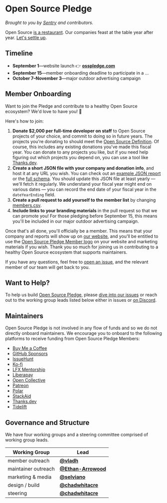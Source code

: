 # Open Source Pledge

_Brought to you by [Sentry](https://sentry.io/welcome/) and contributors._

Open Source [is a restaurant][restaurant]. Our companies feast at the table year
after year. [Let's settle up][osp].

[osp]: https://osspledge.com/
[restaurant]: https://openpath.chadwhitacre.com/2024/open-source-is-a-restaurant/

## Timeline

- **September 1**—website launch 👉 **[osspledge.com][osp]**
- **September 15**—member onboarding deadline to participate in a ...
- **October 7–November 3**—major outdoor advertising campaign

## Member Onboarding

Want to join the Pledge and contribute to a healthy Open Source ecosystem? We'd
love to have you! :balloon:

Here's how to join:

1. **Donate $2,000 per full-time developer on staff** to Open Source projects of
   your choice, and commit to doing so in future years. The projects you're
   donating to should meet the [Open Source Definition][osd]. Of course, this
   includes any existing donations you've made this fiscal year. You can donate
   to any projects you like, but if you need help figuring out which projects
   you depend on, you can use a tool like [Thanks.dev](https://thanks.dev/).
2. **Create a short JSON file with your company and donation info**, and host it
   at any URL you wish. You can check out an [example JSON
   report][example-report] or the [full schema][schema]. You should update this
   JSON file at least yearly — we'll fetch it regularly. We understand your
   fiscal year might end on various dates — you can record the end date of your
   fiscal year in the `dateYearEnding` field.
3. **Create a pull request to add yourself to the member list** by changing
   [members.csv][members-csv].
4. **Include links to your branding materials** in the pull request so that we
   can promote you! For those pledging before September 15, this means you'll be
   included in our major outdoor advertising campaign.

Once that's all done, you'll officially be a member. This means that your
company and reports will show up on [our website][osp], and you'll be entitled
to use the [Open Source Pledge Member logo][member-logo] on your website and
marketing materials if you wish. Thank you so much for joining us in
contributing to a healthy Open Source ecosystem that supports maintainers.

If you have any questions, feel free to [open an issue][new-issue], and the
relevant member of our team will get back to you.

[osd]: https://opensource.org/osd
[example-report]: https://github.com/opensourcepledge/osspledge.com/blob/main/contrib/example-schema.json
[schema]: https://github.com/opensourcepledge/osspledge.com/blob/main/src/content/config.ts
[members-csv]: https://github.com/opensourcepledge/osspledge.com/blob/main/members.csv
[member-logo]: https://github.com/opensourcepledge/osspledge.com/tree/main/public/logos
[new-issue]: https://github.com/opensourcepledge/osspledge.com/issues/new

## Want to Help?

To help us build [Open Source Pledge][osp], please [dive into our
issues][issues] or reach out to the working group leads listed below either in
issues or [on Discord][discord].

[issues]: https://github.com/opensourcepledge/osspledge.com/issues
[discord]: https://discord.gg/svH5XzDsBd

## Maintainers

Open Source Pledge is not involved in any flow of funds and so we do not
directly onboard maintainers. We encourage you to onboard to the following
platforms to receive funding from Open Source Pledge Members:

- [Buy Me a Coffee](https://www.buymeacoffee.com/)
- [GitHub Sponsors](https://github.com/sponsors)
- [IssueHunt](https://issuehunt.io/)
- [Ko-fi](https://ko-fi.com/)
- [LFX Mentorship](https://lfx.linuxfoundation.org/tools/mentorship)
- [Liberapay](https://en.liberapay.com/)
- [Open Collective](https://opencollective.com/)
- [Patreon](https://www.patreon.com/)
- [Polar](https://www.polar.sh/)
- [StackAid](https://www.stackaid.us/)
- [Thanks.dev](https://thanks.dev/)
- [Tidelift](https://tidelift.com/)

## Governance and Structure

We have four working groups and a steering committee comprised of working group
leads.

| Working Group       | Lead                                                     |
| ------------------- | -------------------------------------------------------- |
| member outreach     | [**@vladh**](https://github.com/vladh)                   |
| maintainer outreach | [**@Ethan-Arrowood**](https://github.com/Ethan-Arrowood) |
| marketing & media   | [**@selviano**](https://github.com/selviano)             |
| design / build      | [**@chadwhitacre**](https://github.com/chadwhitacre)     |
| steering            | [**@chadwhitacre**](https://github.com/chadwhitacre)     |
